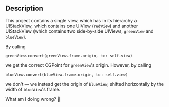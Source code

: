 ## Description

This project contains a single view, which has in its hierarchy a UIStackView, which contains one UIView (`redView`) and another UIStackView (which contains two side-by-side UIViews, `greenView` and `blueView`).

By calling

```
greenView.convert(greenView.frame.origin, to: self.view)
```

we get the correct CGPoint for `greenView`'s origin. However, by calling

```
blueView.convert(blueView.frame.origin, to: self.view)
```

we don't &mdash; we instead get the origin of `blueView`, shifted horizontally by the width of `blueView`'s frame.

What am I doing wrong? 🤔
